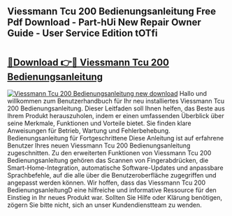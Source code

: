 ## Viessmann Tcu 200 Bedienungsanleitung Free Pdf Download - Part-hUi New Repair Owner Guide - User Service Edition tOTfi

# <h2><a href="http://df3nkp.blite.top/?on=Viessmann+Tcu+200+Bedienungsanleitung">🔗Download 👉🔴 Viessmann Tcu 200 Bedienungsanleitung</a></h2>

[![Viessmann Tcu 200 Bedienungsanleitung new download](https://i.imgur.com/lujVjoI.png)](http://df3nkp.blite.top/?on=Viessmann+Tcu+200+Bedienungsanleitung)
Hallo und willkommen zum Benutzerhandbuch für Ihr neu installiertes Viessmann Tcu 200 Bedienungsanleitung. Dieser Leitfaden soll Ihnen helfen, das Beste aus Ihrem Produkt herauszuholen, indem er einen umfassenden Überblick über seine Merkmale, Funktionen und Vorteile bietet. Sie finden klare Anweisungen für Betrieb, Wartung und Fehlerbehebung. Bedienungsanleitung für Fortgeschrittene Diese Anleitung ist auf erfahrene Benutzer Ihres neuen Viessmann Tcu 200 Bedienungsanleitung zugeschnitten. Zu den erweiterten Funktionen von Viessmann Tcu 200 Bedienungsanleitung gehören das Scannen von Fingerabdrücken, die Smart-Home-Integration, automatische Software-Updates und anpassbare Sprachbefehle, auf die alle über die Benutzeroberfläche zugegriffen und angepasst werden können. Wir hoffen, dass das Viessmann Tcu 200 BedienungsanleitungD eine hilfreiche und informative Ressource für den Einstieg in Ihr neues Produkt war. Sollten Sie Hilfe oder Klärung benötigen, zögern Sie bitte nicht, sich an unser Kundendienstteam zu wenden.
